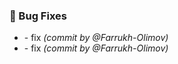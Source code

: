 ### :bug: Bug Fixes
- [](https://github.com/Farrukh-Olimov/Project-Python/commit/5f3521caf115ebdd66b7fc0d949b1d036637c935) - fix *(commit by @Farrukh-Olimov)*
- [](https://github.com/Farrukh-Olimov/Project-Python/commit/43612c584091b1c157efa84c6c3402c3fa9b9d19) - fix *(commit by @Farrukh-Olimov)*


